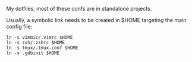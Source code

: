 My dotfiles, most of these confs are in standalone projects.

Usually, a symbolic link needs to be created in $HOME targeting the main
config file:

```
ln -s vimmic/.vimrc $HOME
ln -s zsh/.zshrc $HOME
ln -s tmux/.tmux.conf $HOME
ln -s .gdbinit $HOME
```

